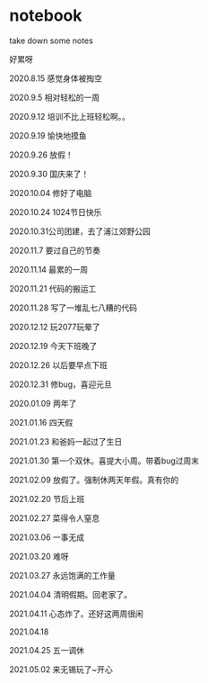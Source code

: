 # notebook
take down some notes

好累呀

2020.8.15 感觉身体被掏空

2020.9.5 相对轻松的一周

2020.9.12 培训不比上班轻松啊。。

2020.9.19 愉快地摸鱼

2020.9.26 放假！

2020.9.30 国庆来了！

2020.10.04 修好了电脑

2020.10.24 1024节日快乐

2020.10.31公司团建，去了浦江郊野公园

2020.11.7 要过自己的节奏

2020.11.14 最累的一周

2020.11.21 代码的搬运工

2020.11.28 写了一堆乱七八糟的代码

2020.12.12 玩2077玩晕了

2020.12.19 今天下班晚了

2020.12.26 以后要早点下班

2020.12.31 修bug，喜迎元旦

2020.01.09 两年了

2021.01.16 四天假

2021.01.23 和爸妈一起过了生日

2021.01.30 第一个双休。喜提大小周。带着bug过周末

2021.02.09 放假了。强制休两天年假。真有你的

2021.02.20 节后上班

2021.02.27 菜得令人窒息

2021.03.06 一事无成

2021.03.20 难呀

2021.03.27 永远饱满的工作量

2021.04.04 清明假期。回老家了。

2021.04.11 心态炸了。还好这两周很闲

2021.04.18

2021.04.25 五一调休

2021.05.02 来无锡玩了~开心
